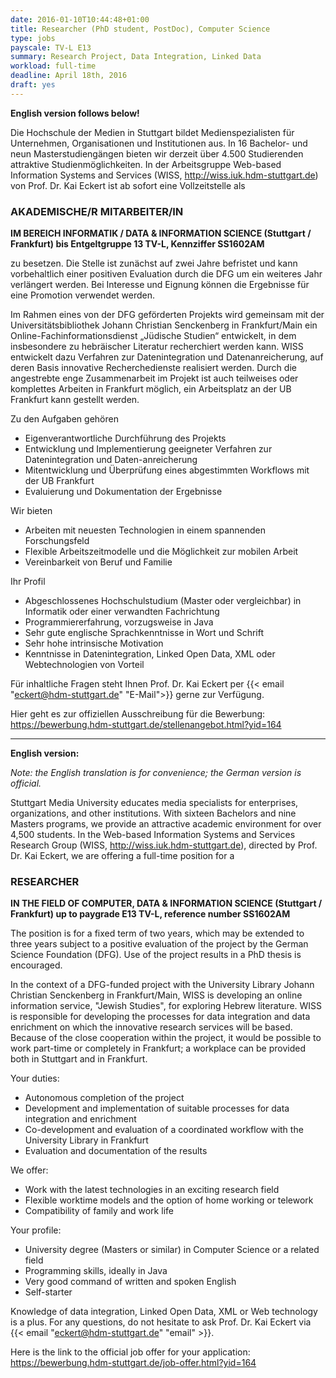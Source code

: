 ```yaml
---
date: 2016-01-10T10:44:48+01:00
title: Researcher (PhD student, PostDoc), Computer Science
type: jobs
payscale: TV-L E13
summary: Research Project, Data Integration, Linked Data
workload: full-time
deadline: April 18th, 2016
draft: yes
---
```


**English version follows below!**


Die Hochschule der Medien in Stuttgart bildet Medienspezialisten für Unternehmen, Organisationen und Institutionen aus. In 16 Bachelor- und neun Masterstudiengängen bieten wir derzeit über 4.500 Studierenden attraktive Studienmöglichkeiten. In der Arbeitsgruppe Web-based Information Systems and Services (WISS, http://wiss.iuk.hdm-stuttgart.de) von Prof. Dr. Kai Eckert ist ab sofort eine Vollzeitstelle als


### AKADEMISCHE/R MITARBEITER/IN
**IM BEREICH INFORMATIK / DATA & INFORMATION SCIENCE (Stuttgart / Frankfurt)
bis Entgeltgruppe 13 TV-L, Kennziffer SS1602AM**

zu besetzen. Die Stelle ist zunächst auf zwei Jahre befristet und kann vorbehaltlich einer positiven Evaluation durch die DFG um ein weiteres Jahr verlängert werden. Bei Interesse und Eignung können die Ergebnisse für eine Promotion verwendet werden.

Im Rahmen eines von der DFG geförderten Projekts wird gemeinsam mit der Universitätsbibliothek Johann Christian Senckenberg in Frankfurt/Main ein Online-Fachinformationsdienst „Jüdische Studien“ entwickelt, in dem insbesondere zu hebräischer Literatur recherchiert werden kann. WISS entwickelt dazu Verfahren zur Datenintegration und Datenanreicherung, auf deren Basis innovative Recherchedienste realisiert werden. Durch die angestrebte enge Zusammenarbeit im Projekt ist auch teilweises oder komplettes Arbeiten in Frankfurt möglich, ein Arbeitsplatz an der UB Frankfurt kann gestellt werden.

Zu den Aufgaben gehören

- Eigenverantwortliche Durchführung des Projekts
- Entwicklung und Implementierung geeigneter Verfahren zur Datenintegration und Daten-anreicherung
- Mitentwicklung und Überprüfung eines abgestimmten Workflows mit der UB Frankfurt
- Evaluierung und Dokumentation der Ergebnisse


Wir bieten

- Arbeiten mit neuesten Technologien in einem spannenden Forschungsfeld
- Flexible Arbeitszeitmodelle und die Möglichkeit zur mobilen Arbeit
- Vereinbarkeit von Beruf und Familie


Ihr Profil

- Abgeschlossenes Hochschulstudium (Master oder vergleichbar) in Informatik oder einer verwandten Fachrichtung
- Programmiererfahrung, vorzugsweise in Java
- Sehr gute englische Sprachkenntnisse in Wort und Schrift
- Sehr hohe intrinsische Motivation
- Kenntnisse in Datenintegration, Linked Open Data, XML oder Webtechnologien von Vorteil


Für inhaltliche Fragen steht Ihnen Prof. Dr. Kai Eckert per {{< email "eckert@hdm-stuttgart.de" "E-Mail">}} gerne zur Verfügung.

Hier geht es zur offiziellen Ausschreibung für die Bewerbung: https://bewerbung.hdm-stuttgart.de/stellenangebot.html?yid=164


----------------------------

**English version:**

*Note: the English translation is for convenience; the German version is official.*

Stuttgart Media University educates media specialists for enterprises,
organizations, and other institutions. With sixteen Bachelors and nine Masters
programs, we provide an attractive academic environment for over 4,500
students. In the Web-based Information Systems and Services Research Group
(WISS, http://wiss.iuk.hdm-stuttgart.de), directed by Prof. Dr. Kai Eckert, we
are offering a full-time position for a

### RESEARCHER
**IN THE FIELD OF COMPUTER, DATA & INFORMATION SCIENCE (Stuttgart /
Frankfurt) up to paygrade E13 TV-L, reference number SS1602AM**

The position is for a fixed term of two years, which may be
extended to three years subject to a positive evaluation of the project by the
German Science Foundation (DFG). Use of the project results in a PhD thesis is
encouraged.

In the context of a DFG-funded project with the University Library Johann
Christian Senckenberg in Frankfurt/Main, WISS is developing an online
information service, "Jewish Studies", for exploring Hebrew literature.  WISS
is responsible for developing the processes for data integration and data
enrichment on which the innovative research services will be based. Because of
the close cooperation within the project, it would be possible to work
part-time or completely in Frankfurt; a workplace can be provided both in
Stuttgart and in Frankfurt.

Your duties:

* Autonomous completion of the project
* Development and implementation of suitable processes for data integration and enrichment
* Co-development and evaluation of a coordinated workflow with the University Library in Frankfurt
* Evaluation and documentation of the results

We offer:

* Work with the latest technologies in an exciting research field
* Flexible worktime models and the option of home working or telework
* Compatibility of family and work life

Your profile:

* University degree (Masters or similar) in Computer Science or a related field
* Programming skills, ideally in Java
* Very good command of written and spoken English
* Self-starter

Knowledge of data integration, Linked Open Data, XML or Web technology is a plus.
For any questions, do not hesitate to ask Prof. Dr. Kai Eckert via {{< email "eckert@hdm-stuttgart.de" "email" >}}.

Here is the link to the official job offer for your application: https://bewerbung.hdm-stuttgart.de/job-offer.html?yid=164
